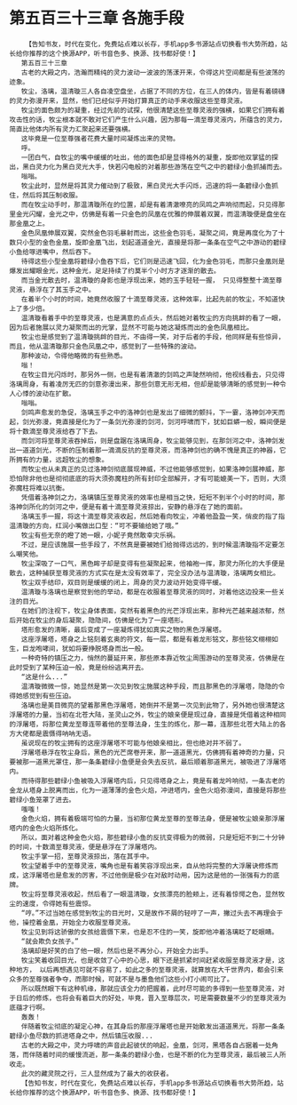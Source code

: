 # 第五百三十三章 各施手段
        【告知书友，时代在变化，免费站点难以长存，手机app多书源站点切换看书大势所趋，站长给你推荐的这个换源APP，听书音色多、换源、找书都好使！】
       第五百三十三章
       古老的大殿之内，浩瀚而精纯的灵力波动一波波的荡漾开来，令得这片空间都是有些波荡的迹象。
       牧尘，洛璃，温清璇三人各自凌空盘坐，占据了不同的方位，在三人的体内，皆是有着磅礴的灵力弥漫开来，显然，他们已经似乎开始打算真正的动手来收服这些至尊灵液。
       牧尘的面色颇为的凝重，经过先前的试探，他很清楚这些至尊灵液的强横，如果它们拥有着攻击性的话，牧尘根本就不敢对它们产生什么兴趣，因为那每一滴至尊灵液内，所蕴含的灵力，简直比他体内所有灵力汇聚起来还要强横。
       这毕竟是一位至尊强者花费大量时间凝炼出来的灵物。
       呼。
       一团白气，自牧尘的嘴中缓缓的吐出，他的面色却是显得格外的凝重，旋即他双掌猛的探出，黑白灵力化为黑白灵光大手，快若闪电般的对着那些游荡在空气之中的碧绿小鱼抓捕而去。
       嗡嗡。
       牧尘此时，显然是将其灵力催动到了极致，黑白灵光大手闪烁，迅速的将一条碧绿小鱼抓住，然后将其压制收服。
       而在牧尘动手时，那温清璇所在的位置，却是有着清澈嘹亮的凤鸣之声响彻而起，只见得那里金光闪耀，金光之中，仿佛是有着一只金色的凤凰在优雅的伸展着双翼，而温清璇便是盘坐在那金凰之上。
       金色凤凰伸展双翼，突然金色羽毛暴射而出，这些金色羽毛，凝聚之间，竟是再度化为了十数只小型的金色金凰，旋即金凰飞出，划起道道金光，直接是将那一条条在空气之中游动的碧绿小鱼给啄进嘴中，然后吞下。
       待得这些小型金凰将碧绿小鱼吞下后，它们则是迅速飞回，化为金色羽毛，而那只金凰则是爆发出耀眼金光，这种金光，足足持续了约莫半个小时方才逐渐的散去。
       而当金光散去时，温清璇的身影也是浮现出来，她的玉手轻轻一握， 只见得整整十滴至尊灵液，悬浮在了其玉手之中。
       在着半个小时的时间，她竟然收服了十滴至尊灵液，这种效率，比起先前的牧尘，不知道快上了多少倍。
       温清璇看着手中的至尊灵液，也是满意的点点头，然后她对着牧尘的方向挑衅的看了一眼，因为后者施展以灵力凝聚而出的光掌，显然不可能与她这凝炼而出的金色凤凰相比。
       牧尘也是感觉到了温清璇挑衅的目光，不由得一笑，对于后者的手段，他同样是有些惊异，而且，他从温清璇那只金色凤凰之中，感觉到了一些特殊的波动。
       那种波动，令得他略微的有些熟悉。
       嗡！
       在牧尘目光闪烁时，那另外一侧，也是有着清澈的剑鸣之声陡然响彻，他视线看去，只见得洛璃周身，有着凌厉无匹的剑意弥漫出来，那些剑意无形无相，但却是能够清晰的感觉到一种令人心悸的波动在扩散。
       嗡嗡。
       剑鸣声愈发的急促，洛璃玉手之中的洛神剑也是发出了细微的颤抖，下一霎，洛神剑冲天而起，剑光弥漫，竟直接是化为了一条剑光弥漫的剑河，剑河呼啸而下，犹如巨蟒一般，瞬间便是将十数滴至尊灵液给吞了下去。
       而剑河将至尊灵液吞掉后，则是盘踞在洛璃周身，牧尘能够见到，在那剑河之中，洛神剑发出一道道剑光，不断的压制着那一滴滴反抗的至尊灵液，而洛神剑也的确不愧是真正的神器，它所拥有的力量，远超牧尘的想象。
       而牧尘也从未真正的见过洛神剑彻底展现神威，不过他能够感觉到，如果洛神剑展神威，那恐怕除非他也是彻彻底底的将大须弥魔柱的所有封印全部解开，才有可能媲美一下，否则，大须弥魔柱将难以抗衡。
       凭借着洛神剑之力，洛璃镇压至尊灵液的效率也是相当之快，短短不到半个小时的时间，那洛神剑所化的剑河之中，便是有着十滴至尊灵液掠出，安静的悬浮在了她的面前。
       洛璃玉手一握，将这十滴至尊灵液收起，然后她看向牧尘，冲着他盈盈一笑，俏皮的指了指温清璇的方向，红润小嘴做出口型：“可不要输给她了哦。”
       牧尘有些无奈的瞪了她一眼，小妮子竟然敢幸灾乐祸。
       不过，是应该施展一些手段了，不然真是要被她们给抛得远远的，到时候温清璇指不定要怎么嘲笑他。
       牧尘深吸了一口气，黑色眸子却是变得有些凝聚起来，他袖袍一挥，那灵力所化的大手便是散去，这种捕获至尊灵液的方式实在是太没有效率了，完全没办法与温清璇，洛璃两女相比。
       牧尘双手结印，双目则是缓缓的闭上，周身的灵力波动开始变得平缓。
       温清璇与洛璃也是察觉到他的举动，都是在收服着至尊灵液的同时，对着他这边投来一些关注的目光。
       在她们的注视下，牧尘身体表面，突然有着黑色的光芒浮现出来，那种光芒越来越浓郁，然后开始在牧尘的身后凝聚，隐隐间，仿佛是化为了一座塔形。
       塔形愈发的清晰，最后变成了一座凝炼得犹如真实之物的黑色浮屠塔。
       这座浮屠塔，塔身之上铭刻着玄奥的符文，每一层，都是有着龙形铭文，那些铭文栩栩如生，巨龙咆哮间，犹如将要挣脱塔身而出一般。
       一种奇特的镇压之力，悄然的蔓延开来，那些原本靠近牧尘周围游动的至尊灵液，仿佛是在此时受到了某种压迫一般，竟是纷纷逃离开去。
       “这是什么...”
       温清璇微微一惊，她显然是第一次见到牧尘施展这种手段，而且那黑色的浮屠塔，隐隐的令得她感觉到有些压迫。
       洛璃也是美目微亮的望着那黑色浮屠塔，她倒并不是第一次见到此物了，另外她也很清楚这浮屠塔的力量，当初在北苍大陆，圣灵山之外，牧尘的娘亲便是现过身，直接是凭借着这种相同的浮屠塔，将那位黄龙至尊连带着他的至尊法身，生生的炼化，那一幕，连那些北苍大陆上的各方大佬都是震慑得呐呐无语。
       虽说现在的牧尘拥有的这座浮屠塔不可能与他娘亲相比，但也绝对并不弱了。
       浮屠塔悬浮在牧尘身后，黑色的光芒席卷开来，那一道道黑光，仿佛拥有着神奇的力量，只要被那一道黑光罩住，那一条条碧绿小鱼便是会失去反抗，最后顺着那道黑光，被吸进了浮屠塔内。
       而待得那些碧绿小鱼被吸入浮屠塔内后，只见得塔身之上，竟是有着龙吟响彻，一条古老的金龙从塔身上脱离而出，化为一道薄薄的金色火焰，冲进塔内，金色火焰弥漫间，直接是将那些碧绿小鱼笼罩了进去。
       嗤嗤！
       金色火焰，拥有着极端可怕的力量，当初那位黄龙至尊的至尊法身，便是被牧尘娘亲那浮屠塔内的金色火焰所炼化。
       所以，面对着这种金色火焰，那些碧绿小鱼的反抗变得极为的微弱，只是短短不到二十分钟的时间，十数滴至尊灵液，便是悬浮在了浮屠塔内。
       牧尘手掌一招，至尊灵液掠出，落在其手中。
       牧尘望着手中的至尊灵液，嘴角也是有着笑容浮现出来，自从他将完整的大浮屠诀修炼而成，这浮屠塔也是愈发的厉害，不过他倒是极少在对敌时动用，因为这是他的一张强有力的底牌。
       牧尘将至尊灵液收起，然后看了一眼温清璇，女孩漂亮的脸颊上，还有着惊愕之色，显然牧尘的速度，令得她有些震惊。
       “哼。”不过当她在感觉到牧尘的目光时，又是故作不屑的轻哼了一声，撇过头去不再理会于他，操控着金凰，开始全力收服至尊灵液。
       牧尘见到将这骄傲的女孩给震慑下来，也是忍不住的一笑，旋即他冲着洛璃眨了眨眼睛。
       “就会欺负女孩子。”
       洛璃却是好笑的白了他一眼，然后也是不再分心，开始全力出手。
       牧尘笑着收回目光，也是收敛了心中的心思，眼下还是抓紧时间赶紧收服至尊灵液才是，这种地方， 以后再想遇见可就不容易了，如此之多的至尊灵液，就算放在大千世界内，都会引来众多的至尊强者争夺，而那时候，可就不是与墨鱼他们这些小打小闹可比了。
       所以既然眼下有这种机缘，那就应该全力的把握着，此时尽可能的多得到一些至尊灵液，对于日后的修炼，也将会有着巨大的好处，毕竟，晋入至尊层次，可是需要数量不少的至尊灵液为底蕴才行啊。
       轰轰！
       伴随着牧尘彻底的凝定心神，在其身后的那座浮屠塔也是开始散发出道道黑光，将那一条条碧绿小鱼尽数的抓进塔身之中，然后镇压收服...
       古老的大殿之中，灵力呼啸的声音此起彼伏的响起，金凰，剑河，黑塔各自占据着一处角落，而伴随着时间的缓慢流逝，那一条条的碧绿小鱼，也是不断的化为至尊灵液，最后被三人所收走。
       此次的藏灵院之行，三人显然成为了最大的收获者。
       【告知书友，时代在变化，免费站点难以长存，手机app多书源站点切换看书大势所趋，站长给你推荐的这个换源APP，听书音色多、换源、找书都好使！】